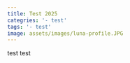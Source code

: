 ```yaml
---
title: Test 2025
categries: '- test'
tags: '- test'
image: assets/images/luna-profile.JPG
---
```

test test
